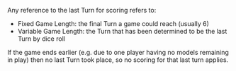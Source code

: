 Any reference to the last Turn for scoring refers to:
- Fixed Game Length: the final Turn a game could reach (usually 6)
- Variable Game Length: the Turn that has been determined to be the last Turn by dice roll

If the game ends earlier (e.g. due to one player having no models remaining in play) then no last Turn took place, so no scoring for that last turn applies.